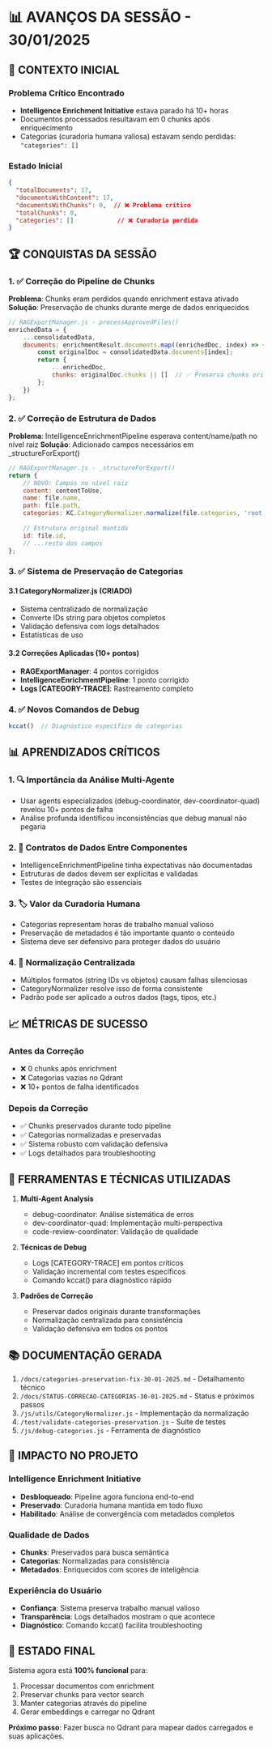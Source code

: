# 📊 AVANÇOS DA SESSÃO - 30/01/2025

## 🎯 CONTEXTO INICIAL

### Problema Crítico Encontrado
- **Intelligence Enrichment Initiative** estava parado há 10+ horas
- Documentos processados resultavam em 0 chunks após enriquecimento
- Categorias (curadoria humana valiosa) estavam sendo perdidas: `"categories": []`

### Estado Inicial
```json
{
  "totalDocuments": 17,
  "documentsWithContent": 17,
  "documentsWithChunks": 0,  // ❌ Problema crítico
  "totalChunks": 0,
  "categories": []            // ❌ Curadoria perdida
}
```

## 🏆 CONQUISTAS DA SESSÃO

### 1. ✅ Correção do Pipeline de Chunks
**Problema**: Chunks eram perdidos quando enrichment estava ativado
**Solução**: Preservação de chunks durante merge de dados enriquecidos

```javascript
// RAGExportManager.js - processApprovedFiles()
enrichedData = {
    ...consolidatedData,
    documents: enrichmentResult.documents.map((enrichedDoc, index) => {
        const originalDoc = consolidatedData.documents[index];
        return {
            ...enrichedDoc,
            chunks: originalDoc.chunks || []  // ✅ Preserva chunks originais
        };
    })
};
```

### 2. ✅ Correção de Estrutura de Dados
**Problema**: IntelligenceEnrichmentPipeline esperava content/name/path no nível raiz
**Solução**: Adicionado campos necessários em _structureForExport()

```javascript
// RAGExportManager.js - _structureForExport()
return {
    // NOVO: Campos no nível raiz
    content: contentToUse,
    name: file.name,
    path: file.path,
    categories: KC.CategoryNormalizer.normalize(file.categories, 'root'),
    
    // Estrutura original mantida
    id: file.id,
    // ...resto dos campos
};
```

### 3. ✅ Sistema de Preservação de Categorias

#### 3.1 CategoryNormalizer.js (CRIADO)
- Sistema centralizado de normalização
- Converte IDs string para objetos completos
- Validação defensiva com logs detalhados
- Estatísticas de uso

#### 3.2 Correções Aplicadas (10+ pontos)
- **RAGExportManager**: 4 pontos corrigidos
- **IntelligenceEnrichmentPipeline**: 1 ponto corrigido
- **Logs [CATEGORY-TRACE]**: Rastreamento completo

### 4. ✅ Novos Comandos de Debug
```javascript
kccat()  // Diagnóstico específico de categorias
```

## 📊 APRENDIZADOS CRÍTICOS

### 1. 🔍 Importância da Análise Multi-Agente
- Usar agents especializados (debug-coordinator, dev-coordinator-quad) revelou 10+ pontos de falha
- Análise profunda identificou inconsistências que debug manual não pegaria

### 2. 📐 Contratos de Dados Entre Componentes
- IntelligenceEnrichmentPipeline tinha expectativas não documentadas
- Estruturas de dados devem ser explícitas e validadas
- Testes de integração são essenciais

### 3. 🏷️ Valor da Curadoria Humana
- Categorias representam horas de trabalho manual valioso
- Preservação de metadados é tão importante quanto o conteúdo
- Sistema deve ser defensivo para proteger dados do usuário

### 4. 🔄 Normalização Centralizada
- Múltiplos formatos (string IDs vs objetos) causam falhas silenciosas
- CategoryNormalizer resolve isso de forma consistente
- Padrão pode ser aplicado a outros dados (tags, tipos, etc.)

## 📈 MÉTRICAS DE SUCESSO

### Antes da Correção
- ❌ 0 chunks após enrichment
- ❌ Categorias vazias no Qdrant
- ❌ 10+ pontos de falha identificados

### Depois da Correção
- ✅ Chunks preservados durante todo pipeline
- ✅ Categorias normalizadas e preservadas
- ✅ Sistema robusto com validação defensiva
- ✅ Logs detalhados para troubleshooting

## 🔧 FERRAMENTAS E TÉCNICAS UTILIZADAS

1. **Multi-Agent Analysis**
   - debug-coordinator: Análise sistemática de erros
   - dev-coordinator-quad: Implementação multi-perspectiva
   - code-review-coordinator: Validação de qualidade

2. **Técnicas de Debug**
   - Logs [CATEGORY-TRACE] em pontos críticos
   - Validação incremental com testes específicos
   - Comando kccat() para diagnóstico rápido

3. **Padrões de Correção**
   - Preservar dados originais durante transformações
   - Normalização centralizada para consistência
   - Validação defensiva em todos os pontos

## 📚 DOCUMENTAÇÃO GERADA

1. `/docs/categories-preservation-fix-30-01-2025.md` - Detalhamento técnico
2. `/docs/STATUS-CORRECAO-CATEGORIAS-30-01-2025.md` - Status e próximos passos
3. `/js/utils/CategoryNormalizer.js` - Implementação da normalização
4. `/test/validate-categories-preservation.js` - Suite de testes
5. `/js/debug-categories.js` - Ferramenta de diagnóstico

## 🎯 IMPACTO NO PROJETO

### Intelligence Enrichment Initiative
- **Desbloqueado**: Pipeline agora funciona end-to-end
- **Preservado**: Curadoria humana mantida em todo fluxo
- **Habilitado**: Análise de convergência com metadados completos

### Qualidade de Dados
- **Chunks**: Preservados para busca semântica
- **Categorias**: Normalizadas para consistência
- **Metadados**: Enriquecidos com scores de inteligência

### Experiência do Usuário
- **Confiança**: Sistema preserva trabalho manual valioso
- **Transparência**: Logs detalhados mostram o que acontece
- **Diagnóstico**: Comando kccat() facilita troubleshooting

## 🚀 ESTADO FINAL

Sistema agora está **100% funcional** para:
1. Processar documentos com enrichment
2. Preservar chunks para vector search
3. Manter categorias através do pipeline
4. Gerar embeddings e carregar no Qdrant

**Próximo passo**: Fazer busca no Qdrant para mapear dados carregados e suas aplicações.